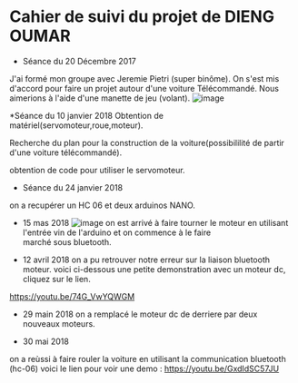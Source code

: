 # Cahier de suivi du projet de DIENG OUMAR

* Séance du 20 Décembre 2017 

J'ai formé mon groupe avec Jeremie Pietri (super binôme). 
On s'est mis d'accord pour faire un projet autour d'une voiture Télécommandé.
Nous aimerions à l'aide d'une manette de jeu (volant).
![image](https://img.fr.clasf.com/2017/10/06/kit-de-voiture-intelligente-pour-arduino-20171006024334.jpg)


*Séance du 10 janvier 2018
Obtention de matériel(servomoteur,roue,moteur).

Recherche du plan pour la construction de la voiture(possibililité de partir d'une voiture télécommandé).

obtention de code pour utiliser le servomoteur.


* Séance du 24 janvier 2018

on a recupérer un HC 06 et deux arduinos NANO.




* 15 mas 2018
![image](http://www.comconvenu.fr/image/cache/data/category_17/moteur-pas-a-pas-kuman-l298n-dual-h-pour-arduino-robot-de-voiture-intelligent-k48--2666-500x500_0.jpg)
on est arrivé à faire tourner le moteur en utilisant l'entrée vin de l'arduino et on commence à  le faire  
marché sous bluetooth.

* 12 avril 2018
on a pu retrouver notre erreur sur la liaison bluetooth moteur.
voici ci-dessous une petite demonstration avec un moteur dc, cliquez sur le lien.
 
https://youtu.be/74G_VwYQWGM 

* 29 main 2018
on a remplacé le moteur dc de derriere par deux nouveaux moteurs.



* 30 mai 2018

on a reùssi à faire rouler la voiture en utilisant la communication bluetooth (hc-06)
voici le lien pour voir une demo :
https://youtu.be/GxdIdSC57JU

